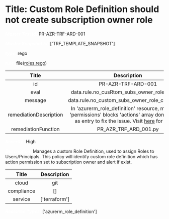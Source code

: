 



# Title: Custom Role Definition should not create subscription owner role


***<font color="white">Master Test Id:</font>*** PR-AZR-TRF-ARD-001

***<font color="white">Master Snapshot Id:</font>*** ['TRF_TEMPLATE_SNAPSHOT']

***<font color="white">type:</font>*** rego

***<font color="white">rule:</font>*** file([roles.rego])  
  
  
  
  

|Title|Description|
| :---: | :---: |
|id|PR-AZR-TRF-ARD-001|
|eval|data.rule.no_cusRtom_subs_owner_role_created|
|message|data.rule.no_custom_subs_owner_role_created_err|
|remediationDescription|In 'azurerm_role_definition' resource, make sure 'permissions' blocks 'actions' array dont have '*' as entry to fix the issue. Visit <a href='https://registry.terraform.io/providers/hashicorp/azurerm/latest/docs/resources/role_definition#actions' target='_blank'>here</a> for details.|
|remediationFunction|PR_AZR_TRF_ARD_001.py|


***<font color="white">Severity:</font>*** High

***<font color="white">Description:</font>*** Manages a custom Role Definition, used to assign Roles to Users/Principals. This policy will identify custom role definition which has action permission set to subscription owner and alert if exist.  
  
  

|Title|Description|
| :---: | :---: |
|cloud|git|
|compliance|[]|
|service|['terraform']|


***<font color="white">Resource Types:</font>*** ['azurerm_role_definition']


[roles.rego]: https://github.com/prancer-io/prancer-compliance-test/tree/master/azure/terraform/roles.rego
